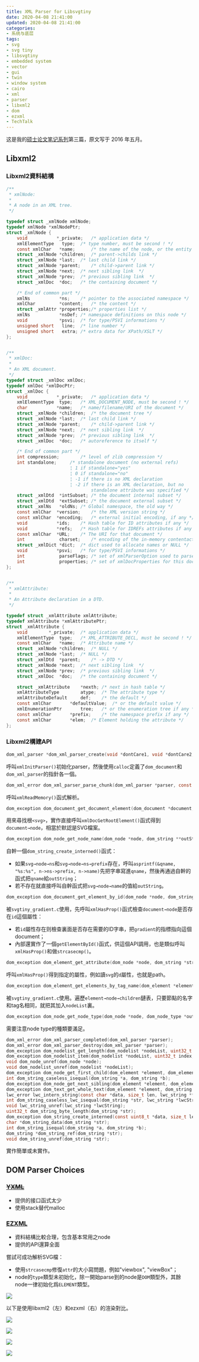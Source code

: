 ```yaml
---
title: XML Parser for Libsvgtiny
date: 2020-04-08 21:41:00
updated: 2020-04-08 21:41:00
categories:
- 系统与底层
tags:
- svg
- svg tiny
- libsvgtiny
- embedded system
- vector
- gui
- twin
- window system
- cairo
- xml
- parser
- libxml2
- dom
- ezxml
- TechTalk
---
```


这是我的[硕士论文笔记系列](https://joouis.com/2020/evgui-design-review/)第三篇，原文写于 2016 年五月。

<!-- more -->



## Libxml2

### Libxml2資料結構

```c
/**
 * xmlNode:
 *
 * A node in an XML tree.
 */

typedef struct _xmlNode xmlNode;
typedef xmlNode *xmlNodePtr;                                                                                                                      
struct _xmlNode {
    void           *_private;	/* application data */
    xmlElementType   type;	/* type number, must be second ! */
    const xmlChar   *name;      /* the name of the node, or the entity */
    struct _xmlNode *children;  /* parent->childs link */
    struct _xmlNode *last;	/* last child link */
    struct _xmlNode *parent;	/* child->parent link */
    struct _xmlNode *next;	/* next sibling link  */
    struct _xmlNode *prev;	/* previous sibling link  */
    struct _xmlDoc  *doc;	/* the containing document */

    /* End of common part */
    xmlNs           *ns;	/* pointer to the associated namespace */
    xmlChar         *content;	/* the content */
    struct _xmlAttr *properties;/* properties list */
    xmlNs           *nsDef;	/* namespace definitions on this node */
    void            *psvi;	/* for type/PSVI informations */
    unsigned short   line;	/* line number */
    unsigned short   extra;	/* extra data for XPath/XSLT */
};


/**
 * xmlDoc:
 *                                                                                                                                                
 * An XML document.
 */
typedef struct _xmlDoc xmlDoc;
typedef xmlDoc *xmlDocPtr;
struct _xmlDoc {
    void           *_private;	/* application data */
    xmlElementType  type;	/* XML_DOCUMENT_NODE, must be second ! */
    char           *name;	/* name/filename/URI of the document */
    struct _xmlNode *children;	/* the document tree */
    struct _xmlNode *last;	/* last child link */
    struct _xmlNode *parent;	/* child->parent link */
    struct _xmlNode *next;	/* next sibling link  */
    struct _xmlNode *prev;	/* previous sibling link  */
    struct _xmlDoc  *doc;	/* autoreference to itself */

    /* End of common part */
    int compression;		/* level of zlib compression */
    int standalone;		/* standalone document (no external refs)
                		¦ 1 if standalone="yes"
                		¦ 0 if standalone="no"
                		¦ -1 if there is no XML declaration
                		¦ -2 if there is an XML declaration, but no
                    			standalone attribute was specified */
    struct _xmlDtd  *intSubset; /* the document internal subset */
    struct _xmlDtd  *extSubset; /* the document external subset */
    struct _xmlNs   *oldNs;	/* Global namespace, the old way */
    const xmlChar  *version;	/* the XML version string */
    const xmlChar  *encoding;	/* external initial encoding, if any */
    void           *ids;	/* Hash table for ID attributes if any */
    void           *refs;	/* Hash table for IDREFs attributes if any */
    const xmlChar  *URL;	/* The URI for that document */
    int             charset;	/* encoding of the in-memory contentactually an xmlCharEncoding */
    struct _xmlDict *dict;	/* dict used to allocate names or NULL */
    void           *psvi;	/* for type/PSVI informations */
    int             parseFlags;	/* set of xmlParserOption used to parse the document */
    int             properties; /* set of xmlDocProperties for this document set at the end of parsing */
};


/**
 * xmlAttribute:
 *
 * An Attribute declaration in a DTD.
 */

typedef struct _xmlAttribute xmlAttribute;
typedef xmlAttribute *xmlAttributePtr;
struct _xmlAttribute {
    void		*_private;	/* application data */
    xmlElementType	type;	/* XML_ATTRIBUTE_DECL, must be second ! */
    const xmlChar	*name;	/* Attribute name */
    struct _xmlNode	*children;	/* NULL */
    struct _xmlNode	*last;	/* NULL */
    struct _xmlDtd	*parent;	/* -> DTD */
    struct _xmlNode	*next;	/* next sibling link  */
    struct _xmlNode	*prev;	/* previous sibling link  */
    struct _xmlDoc	*doc;	/* the containing document */

    struct _xmlAttribute	*nexth;	/* next in hash table */
    xmlAttributeType		atype;	/* The attribute type */
    xmlAttributeDefault		def;	/* the default */
    const xmlChar		*defaultValue;	/* or the default value */
    xmlEnumerationPtr		tree;	/* or the enumeration tree if any */
    const xmlChar		*prefix;	/* the namespace prefix if any */
    const xmlChar		*elem;	/* Element holding the attribute */
};
```

### Libxml2構建API

```c
dom_xml_parser *dom_xml_parser_create(void *dontCare1, void *dontCare2, MesgFuncPtr mesgFunc, void *dontCare3, dom_document **outDocument);
```

呼叫`xmlInitParser()`初始化parser，然後使用`calloc`定義了`dom_document`和`dom_xml_parser`的指針各一個。

```c
dom_xml_error dom_xml_parser_parse_chunk(dom_xml_parser *parser, const uint8_t *data, size_t len);
```

呼叫`xmlReadMemory()`函式解析。

```c
dom_exception dom_document_get_document_element(dom_document *document, dom_element **outNode);
```

用來尋找根`<svg>`，實作直接呼叫`xmlDocGetRootElement()`函式得到`document→node`，相當於默認是SVG檔案。

```c
dom_exception dom_node_get_node_name(dom_node *node, dom_string **outString);
```

自幹一個`dom_string_create_interned()`函式：
- 如果`svg→node→ns`和`svg→node→ns→prefix`存在，呼叫`asprintf(&qname, "%s:%s", n->ns->prefix, n->name)`先把字串寫進`qname`，然後再通過自幹的函式把`qname`給`outString`；
- 若不存在就直接呼叫自幹函式把`svg→node→name`的值給`outString`。

```c
dom_exception dom_document_get_element_by_id(dom_node *node, dom_string *string, dom_element **outNode);
```

被`svgtiny_gradient.c`使用，先呼叫`xmlHasProp()`函式檢查`document→node`是否存在`id`這個屬性：
- 若`id`屬性存在则檢查裏面是否存在需要的ID字串，把`gradient`的指標指向這個document；
- 內部還實作了一個`getElementById()`函式，供這個API調用，也是類似呼叫`xmlHasProp()`和做`strcasecmp()`。

```c
dom_exception dom_element_get_attribute(dom_node *node, dom_string *string, dom_string **outAttribute);
```

呼叫`xmlHasProp()`得到指定的屬性，例如讀`svg`的`d`屬性，也就是path。

```c
dom_exception dom_element_get_elements_by_tag_name(dom_element *element, dom_string *string, dom_nodelist **outNodeList);
```

被`svgtiny_gradient.c`使用。遍歷`element→node→children`鏈表，只要節點的名字和tag名相同，就把其加入`nodeList`裏。

```c
dom_exception dom_node_get_node_type(dom_node *node, dom_node_type *outType);
```

需要注意node type的種類要滿足。

```c
dom_xml_error dom_xml_parser_completed(dom_xml_parser *parser);
dom_xml_error dom_xml_parser_destroy(dom_xml_parser *parser);
dom_exception dom_nodelist_get_length(dom_nodelist *nodeList, uint32_t *outLen);
dom_exception dom_nodelist_item(dom_nodelist *nodeList, uint32_t index, dom_node **outItemp);
void dom_node_unref(dom_node *node);
void dom_nodelist_unref(dom_nodelist *nodeList);
dom_exception dom_node_get_first_child(dom_element *element, dom_element **outChild);
int dom_string_caseless_isequal(dom_string *a, dom_string *b);
dom_exception dom_node_get_next_sibling(dom_element *element, dom_element **outChild);
dom_exception dom_text_get_whole_text(dom_element *element, dom_string **outString);
lwc_error lwc_intern_string(const char *data, size_t len, lwc_string **outString);
int dom_string_caseless_lwc_isequal(dom_string *str, lwc_string *lwcString);
void lwc_string_unref(lwc_string *lwcString);
uint32_t dom_string_byte_length(dom_string *str);                        
dom_exception dom_string_create_interned(const uint8_t *data, size_t len, dom_string **outString);
char *dom_string_data(dom_string *str);
int dom_string_isequal(dom_string *a, dom_string *b);                    
dom_string *dom_string_ref(dom_string *str);
void dom_string_unref(dom_string *str);
```

實作簡單或未實作。



## DOM Parser Choices

### [~~YXML~~](https://dev.yorhel.nl/yxml)

- 提供的接口函式太少
- 使用stack替代malloc

### [EZXML](https://github.com/lxfontes/ezxml)

- 資料結構比較合理，包含基本常用之node
- 提供的API還算全面

嘗試可成功解析SVG檔：
- 使用`strcasecmp`修復`attr`的大小寫問題，例如"viewbox", "viewBox"；
- node的`type`類型未初始化，除一開始parse到的node是`DOM`類型外，其餘node一律初始化爲`ELEMENT`類型。

![](https://cdn.joouis.com/evgui-xml-parser-1.png)

以下是使用libxml2（左）和ezxml（右）的渲染對比。

![](https://cdn.joouis.com/evgui-xml-parser-2.png)

![](https://cdn.joouis.com/evgui-xml-parser-3.png)

![](https://cdn.joouis.com/evgui-xml-parser-4.png)

![](https://cdn.joouis.com/evgui-xml-parser-5.png)
  